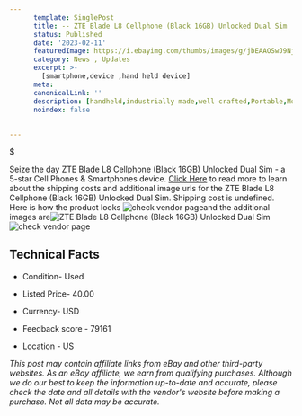 ```yaml
---
      template: SinglePost
      title: -- ZTE Blade L8 Cellphone (Black 16GB) Unlocked Dual Sim
      status: Published
      date: '2023-02-11'
      featuredImage: https://i.ebayimg.com/thumbs/images/g/jbEAAOSwJ9Nj28wG/s-l225.jpg
      category: News , Updates
      excerpt: >-
        [smartphone,device ,hand held device]
      meta:
      canonicalLink: ''
      description: [handheld,industrially made,well crafted,Portable,Mobile,Compact,Convenient,Lightweight,Maneuverable,Man-portable,Miniature,Carriable,Hand-held,Light,Holdable,Transportable,Mobile device,Pocket-sized,On-the-go,Wireless,Cordless,Compact size,Convenient size, smartphone,device ,hand held device]
      noindex: false
      
        
---
```

$

Seize the day ZTE Blade L8 Cellphone (Black 16GB) Unlocked Dual Sim - a 5-star Cell Phones & Smartphones device. [Click Here](https://www.ebay.com/itm/175596912130?hash=item28e2643e02%3Ag%3AjbEAAOSwJ9Nj28wG&amdata=enc%3AAQAHAAAA4EC6Xs3iBd5%2BkkqDTmLxY9omC95YCZaz5E7uwpLN2mhBSNoO3rmUOd%2BUgjPY3kLrdv9Da%2BJMt4y27FpNcQ1H72I9B%2Fid%2FLJOd4U4HF0eGh9%2BJbEzT9SsmSwXpQcHhcD1BFI8u%2FtY6%2BiyC%2F9Ti7SJTj1WnocXVv2Tl5Pmjie20FdnoigrNXvGjnCLOpH9O9CpELBEq9CvPjfqhlyhR1zdmR3OYS9isl8wkRPRh3dwo8DTmRU0aSGnXgJAoYy2BlCfJqz9R6u1hl7kk13vtjcV8%2FKiPzGHFTjLzwm0VaH0%2B3fJ&mkevt=1&mkcid=1&mkrid=711-53200-19255-0&campid=%253CePNCampaignId%253E&customid=%253CreferenceId%253E&toolid=10049) to read more to learn about the shipping costs and additional image urls for the ZTE Blade L8 Cellphone (Black 16GB) Unlocked Dual Sim. Shipping cost is undefined. Here is how the product looks ![check vendor page](https://i.ebayimg.com/thumbs/images/g/jbEAAOSwJ9Nj28wG/s-l225.jpg)and the additional images are![ZTE Blade L8 Cellphone (Black 16GB) Unlocked Dual Sim](https://i.ebayimg.com/images/g/jbEAAOSwJ9Nj28wG/s-l1600.jpg)![check vendor page](https://origin-galleryplus.ebayimg.com/ws/web/175596912130_2_0_1/225x225.jpg)



 ## Technical Facts 



     
      

 - Condition- Used 


      

 - Listed Price- 40.00 


      

 - Currency- USD 


      

 - Feedback score - 79161 


      

 - Location - US 


      
      

 *_This post may contain affiliate links from eBay and other third-party websites. As an eBay affiliate, we earn from qualifying purchases. Although we do our best to keep the information up-to-date and accurate, please check the date and all details with the vendor's website before making a purchase. Not all data may be accurate._*






